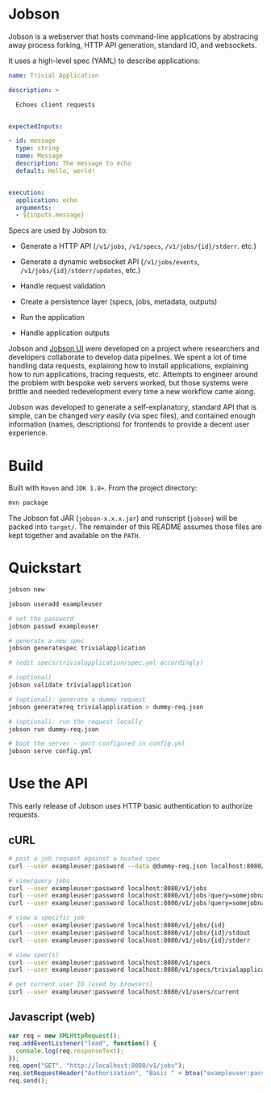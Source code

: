 # Jobson

Jobson is a webserver that hosts command-line applications by
abstracing away process forking, HTTP API generation, standard
IO, and websockets.

It uses a high-level spec (YAML) to describe applications:

```yaml
name: Trivial Application

description: >

  Echoes client requests


expectedInputs:

- id: message
  type: string
  name: Message
  description: The message to echo
  default: Hello, world!


execution:
  application: echo
  arguments:
  - ${inputs.message}
```

Specs are used by Jobson to:

- Generate a HTTP API (`/v1/jobs`, `/v1/specs`, `/v1/jobs/{id}/stderr`. etc.)

- Generate a dynamic websocket API (`/v1/jobs/events`,
`/v1/jobs/{id}/stderr/updates`, etc.)

- Handle request validation

- Create a persistence layer (specs, jobs, metadata, outputs)

- Run the application

- Handle application outputs

Jobson and [Jobson UI](https://github.com/adamkewley/jobson-ui) were
developed on a project where researchers and developers collaborate
to develop data pipelines. We spent a lot of time handling data
requests, explaining how to install applications, explaining how to
run applications, tracing requests, etc. Attempts to engineer around the 
problem with bespoke web servers worked, but those systems were
brittle and needed redevelopment every time a new workflow came along. 

Jobson was developed to generate a self-explanatory, standard API 
that is simple, can be changed *very* easily (via spec files), and 
contained enough information (names, descriptions) for frontends to
provide a decent user experience.


# Build

Built with `Maven` and `JDK 1.8+`. From the project directory:

```bash
mvn package
```

The Jobson fat JAR (`jobson-x.x.x.jar`) and runscript (`jobson`) will be
packed into `target/`. The remainder of this README assumes those
files are kept together and available on the `PATH`.


# Quickstart

```bash
jobson new

jobson useradd exampleuser

# set the password
jobson passwd exampleuser

# generate a new spec
jobson generatespec trivialapplication

# (edit specs/trivialapplication/spec.yml accordingly)

# (optional)
jobson validate trivialapplication

# (optional): generate a dummy request
jobson generatereq trivialapplication > dummy-req.json

# (optional): run the request locally
jobson run dummy-req.json

# boot the server - port configured in config.yml
jobson serve config.yml
```


# Use the API

This early release of Jobson uses HTTP basic authentication to 
authorize requests.

## cURL

```bash
# post a job request against a hosted spec
curl --user exampleuser:password --data @dummy-req.json localhost:8080/v1/jobs

# view/query jobs
curl --user exampleuser:password localhost:8080/v1/jobs
curl --user exampleuser:password localhost:8080/v1/jobs?query=somejobname
curl --user exampleuser:password localhost:8080/v1/jobs?query=somejobname&page=1&pagesize=10

# view a specific job
curl --user exampleuser:password localhost:8080/v1/jobs/{id}
curl --user exampleuser:password localhost:8080/v1/jobs/{id}/stdout
curl --user exampleuser:password localhost:8080/v1/jobs/{id}/stderr

# view spec(s)
curl --user exampleuser:password localhost:8080/v1/specs
curl --user exampleuser:password localhost:8080/v1/specs/trivialapplication

# get current user ID (used by browsers)
curl --user exampleuser:password localhost:8080/v1/users/current
```

## Javascript (web)

```javascript
var req = new XMLHttpRequest();
req.addEventListener("load", function() {
  console.log(req.responseText);
});
req.open("GET", "http://localhost:8080/v1/jobs");
req.setRequestHeader("Authorization", "Basic " + btoa("exampleuser:password"));
req.send();
```


